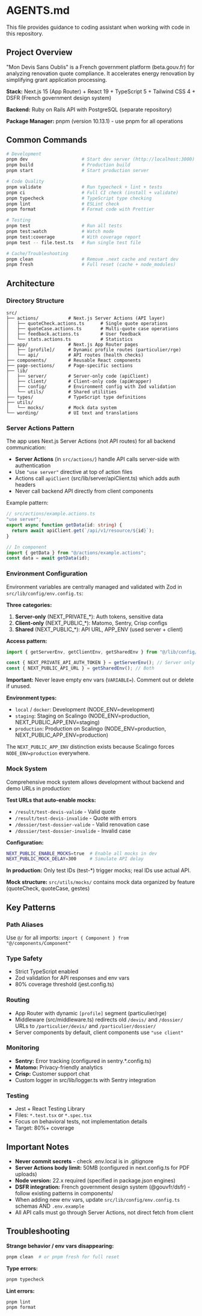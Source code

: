 # AGENTS.md

This file provides guidance to coding assistant when working with code in this repository.

## Project Overview

"Mon Devis Sans Oublis" is a French government platform (beta.gouv.fr) for analyzing renovation quote compliance. It accelerates energy renovation by simplifying grant application processing.

**Stack:** Next.js 15 (App Router) + React 19 + TypeScript 5 + Tailwind CSS 4 + DSFR (French government design system)

**Backend:** Ruby on Rails API with PostgreSQL (separate repository)

**Package Manager:** pnpm (version 10.13.1) - use pnpm for all operations

## Common Commands

```bash
# Development
pnpm dev                    # Start dev server (http://localhost:3000)
pnpm build                  # Production build
pnpm start                  # Start production server

# Code Quality
pnpm validate               # Run typecheck + lint + tests
pnpm ci                     # Full CI check (install + validate)
pnpm typecheck              # TypeScript type checking
pnpm lint                   # ESLint check
pnpm format                 # Format code with Prettier

# Testing
pnpm test                   # Run all tests
pnpm test:watch             # Watch mode
pnpm test:coverage          # With coverage report
pnpm test -- file.test.ts   # Run single test file

# Cache/Troubleshooting
pnpm clean                  # Remove .next cache and restart dev
pnpm fresh                  # Full reset (cache + node_modules)
```

## Architecture

### Directory Structure

```
src/
├── actions/           # Next.js Server Actions (API layer)
│   ├── quoteCheck.actions.ts      # Single quote operations
│   ├── quoteCase.actions.ts       # Multi-quote case operations
│   ├── feedback.actions.ts        # User feedback
│   └── stats.actions.ts           # Statistics
├── app/               # Next.js App Router pages
│   ├── [profile]/     # Dynamic profile routes (particulier/rge)
│   └── api/           # API routes (health checks)
├── components/        # Reusable React components
├── page-sections/     # Page-specific sections
├── lib/
│   ├── server/        # Server-only code (apiClient)
│   ├── client/        # Client-only code (apiWrapper)
│   ├── config/        # Environment config with Zod validation
│   └── utils/         # Shared utilities
├── types/             # TypeScript type definitions
├── utils/
│   └── mocks/         # Mock data system
└── wording/           # UI text and translations
```

### Server Actions Pattern

The app uses Next.js Server Actions (not API routes) for all backend communication:

- **Server Actions** (in `src/actions/`) handle API calls server-side with authentication
- Use `"use server"` directive at top of action files
- Actions call `apiClient` (src/lib/server/apiClient.ts) which adds auth headers
- Never call backend API directly from client components

Example pattern:
```typescript
// src/actions/example.actions.ts
"use server";
export async function getData(id: string) {
  return await apiClient.get(`/api/v1/resource/${id}`);
}

// In component
import { getData } from "@/actions/example.actions";
const data = await getData(id);
```

### Environment Configuration

Environment variables are centrally managed and validated with Zod in `src/lib/config/env.config.ts`:

**Three categories:**
1. **Server-only** (NEXT_PRIVATE_*): Auth tokens, sensitive data
2. **Client-only** (NEXT_PUBLIC_*): Matomo, Sentry, Crisp configs
3. **Shared** (NEXT_PUBLIC_*): API URL, APP_ENV (used server + client)

**Access pattern:**
```typescript
import { getServerEnv, getClientEnv, getSharedEnv } from "@/lib/config/env.config";

const { NEXT_PRIVATE_API_AUTH_TOKEN } = getServerEnv(); // Server only
const { NEXT_PUBLIC_API_URL } = getSharedEnv(); // Both
```

**Important:** Never leave empty env vars (`VARIABLE=`). Comment out or delete if unused.

**Environment types:**
- `local` / `docker`: Development (NODE_ENV=development)
- `staging`: Staging on Scalingo (NODE_ENV=production, NEXT_PUBLIC_APP_ENV=staging)
- `production`: Production on Scalingo (NODE_ENV=production, NEXT_PUBLIC_APP_ENV=production)

The `NEXT_PUBLIC_APP_ENV` distinction exists because Scalingo forces `NODE_ENV=production` everywhere.

### Mock System

Comprehensive mock system allows development without backend and demo URLs in production:

**Test URLs that auto-enable mocks:**
- `/result/test-devis-valide` - Valid quote
- `/result/test-devis-invalide` - Quote with errors
- `/dossier/test-dossier-valide` - Valid renovation case
- `/dossier/test-dossier-invalide` - Invalid case

**Configuration:**
```bash
NEXT_PUBLIC_ENABLE_MOCKS=true  # Enable all mocks in dev
NEXT_PUBLIC_MOCK_DELAY=300     # Simulate API delay
```

**In production:** Only test IDs (test-*) trigger mocks; real IDs use actual API.

**Mock structure:** `src/utils/mocks/` contains mock data organized by feature (quoteCheck, quoteCase, gestes)

## Key Patterns

### Path Aliases
Use `@/` for all imports: `import { Component } from "@/components/Component"`

### Type Safety
- Strict TypeScript enabled
- Zod validation for API responses and env vars
- 80% coverage threshold (jest.config.ts)

### Routing
- App Router with dynamic `[profile]` segment (particulier/rge)
- Middleware (src/middleware.ts) redirects old `/devis/` and `/dossier/` URLs to `/particulier/devis/` and `/particulier/dossier/`
- Server components by default, client components use `"use client"`

### Monitoring
- **Sentry:** Error tracking (configured in sentry.*.config.ts)
- **Matomo:** Privacy-friendly analytics
- **Crisp:** Customer support chat
- Custom logger in src/lib/logger.ts with Sentry integration

### Testing
- Jest + React Testing Library
- Files: `*.test.tsx` or `*.spec.tsx`
- Focus on behavioral tests, not implementation details
- Target: 80%+ coverage

## Important Notes

- **Never commit secrets** - check .env.local is in .gitignore
- **Server Actions body limit:** 50MB (configured in next.config.ts for PDF uploads)
- **Node version:** 22.x required (specified in package.json engines)
- **DSFR integration:** French government design system (@gouvfr/dsfr) - follow existing patterns in components/
- When adding new env vars, update `src/lib/config/env.config.ts` schemas AND `.env.example`
- All API calls must go through Server Actions, not direct fetch from client

## Troubleshooting

**Strange behavior / env vars disappearing:**
```bash
pnpm clean  # or pnpm fresh for full reset
```

**Type errors:**
```bash
pnpm typecheck
```

**Lint errors:**
```bash
pnpm lint
pnpm format
```

